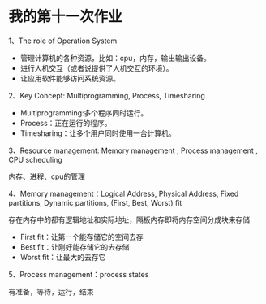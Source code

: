 # 我的第十一次作业

1、The role of Operation System 

* 管理计算机的各种资源，比如：cpu，内存，输出输出设备。
* 进行人机交互（或者说提供了人机交互的环境）。
* 让应用软件能够访问系统资源。  

2、Key Concept: Multiprogramming, Process, Timesharing  
* Multiprogramming:多个程序同时运行。
* Process：正在运行的程序。
* Timesharing：让多个用户同时使用一台计算机。


3、Resource management: Memory management , Process management , CPU scheduling 

内存、进程、cpu的管理

4、Memory management：Logical Address, Physical Address, Fixed partitions, Dynamic partitions, (First, Best, Worst) fit 

存在内存中的都有逻辑地址和实际地址，隔板内存即将内存空间分成块来存储
* First fit：让第一个能存储它的空间去存
* Best fit：让刚好能存储它的去存储
* Worst fit：让最大的去存它

5、Process management：process states   

有准备，等待，运行，结束